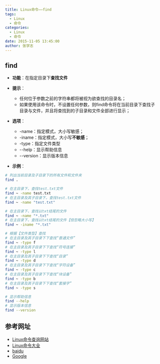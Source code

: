 ```yaml
---
title: Linux命令——find
tags: 
  - Linux
  - 命令
categories:
  - Linux
  - 命令
date: 2015-11-05 13:45:00
author: 张学志
---
```






## find
* **功能**：在指定目录下**查找文件**

* **提示**：
	* 任何位于参数之前的字符串都将被视为欲查找的目录名；
	* 如果使用该命令时，不设置任何参数，则find命令将在当前目录下查找子目录与文件，并且将查找到的子目录和文件全部进行显示；
    
<!-- more -->
    
* **选项**： 
	* -name：指定模式，大小写敏感；
	* -iname：指定模式，大小写**不敏感**；
	* -type：指定文件类型
	* --help：显示帮助信息
	* --version：显示版本信息


* **示例**：
```bash
# 列出当前目录及子目录下的所有文件和文件夹
find .

# 在主目录下，查找test.txt文件
find ~ -name test.txt
# 在主目录及其子目录下，查找test.txt文件
find ~ -name "test.txt"

# 在主目录下，查找以txt结尾的文件
find ~ -name "*.txt"
# 在主目录下，查找以txt结尾的文件【但忽略大小写】
find ~ -iname "*.txt"

# 根据【文件类型】查找
# 在主目录及其子目录下下查找“普通文件”
find ~ -type f 
# 在主目录及其子目录下下查找“符号连接”
find ~ -type l
# 在主目录及其子目录下下查找“目录”
find ~ -type d
# 在主目录及其子目录下下查找“字符设备”
find ~ -type c
# 在主目录及其子目录下下查找“块设备”
find ~ -type b
# 在主目录及其子目录下下查找“套接字”
find ~ -type s

# 显示帮助信息
find --help
# 显示版本信息
find --version 
```


## 参考网址
* [Linux命令查询网站](http://www.lx138.com/)
* [Linux命令大全](http://man.linuxde.net/)
* [baidu](http://baidu.com/)
* [Google](http://google.com.hk)
